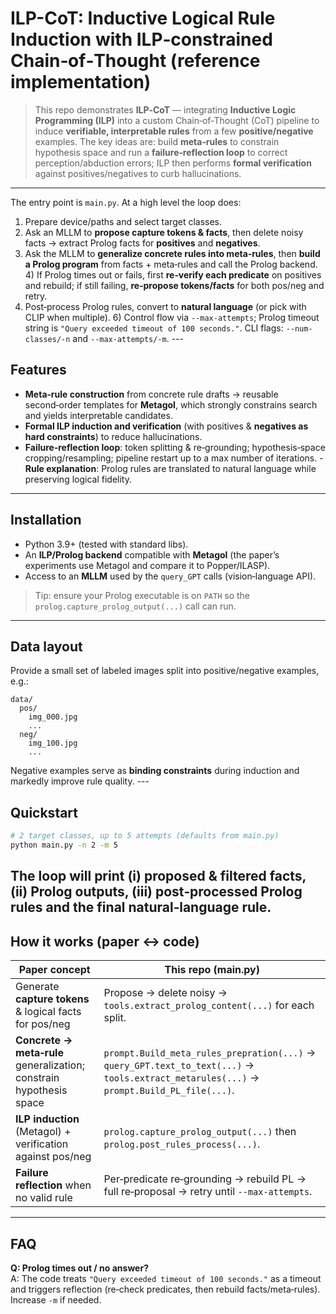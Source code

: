 # ILP-CoT: Inductive Logical Rule Induction with ILP‑constrained Chain‑of‑Thought (reference implementation)

> This repo demonstrates **ILP‑CoT** — integrating **Inductive Logic Programming (ILP)** into a custom Chain‑of‑Thought (CoT) pipeline to induce **verifiable, interpretable rules** from a few **positive/negative** examples. The key ideas are: build **meta‑rules** to constrain hypothesis space and run a **failure‑reflection loop** to correct perception/abduction errors; ILP then performs **formal verification** against positives/negatives to curb hallucinations.
---

The entry point is `main.py`. At a high level the loop does:

1) Prepare device/paths and select target classes.   
2) Ask an MLLM to **propose capture tokens & facts**, then delete noisy facts → extract Prolog facts for **positives** and **negatives**. 
3) Ask the MLLM to **generalize concrete rules into meta‑rules**, then **build a Prolog program** from facts + meta‑rules and call the Prolog backend. 4) If Prolog times out or fails, first **re‑verify each predicate** on positives and rebuild; if still failing, **re‑propose tokens/facts** for both pos/neg and retry. 
5) Post‑process Prolog rules, convert to **natural language** (or pick with CLIP when multiple). 6) Control flow via `--max-attempts`; Prolog timeout string is `"Query exceeded timeout of 100 seconds."`. 
CLI flags: `--num-classes/-n` and `--max-attempts/-m`. ---

## Features

- **Meta‑rule construction** from concrete rule drafts → reusable second‑order templates for **Metagol**, which strongly constrains search and yields interpretable candidates.  
- **Formal ILP induction and verification** (with positives & **negatives as hard constraints**) to reduce hallucinations. 
- **Failure‑reflection loop**: token splitting & re‑grounding; hypothesis‑space cropping/resampling; pipeline restart up to a max number of iterations. - **Rule explanation**: Prolog rules are translated to natural language while preserving logical fidelity. 

---

## Installation

- Python 3.9+ (tested with standard libs).  
- An **ILP/Prolog backend** compatible with **Metagol** (the paper’s experiments use Metagol and compare it to Popper/ILASP). 
- Access to an **MLLM** used by the `query_GPT` calls (vision‑language API).

> Tip: ensure your Prolog executable is on `PATH` so the `prolog.capture_prolog_output(...)` call can run. 

---

## Data layout

Provide a small set of labeled images split into positive/negative examples, e.g.:

```
data/
  pos/
    img_000.jpg
    ...
  neg/
    img_100.jpg
    ...
```

Negative examples serve as **binding constraints** during induction and markedly improve rule quality. ---

## Quickstart

```bash
# 2 target classes, up to 5 attempts (defaults from main.py)
python main.py -n 2 -m 5
```

The loop will print (i) proposed & filtered facts, (ii) Prolog outputs, (iii) post‑processed Prolog rules and the final **natural‑language rule**.  
---

## How it works (paper ↔ code)

| Paper concept | This repo (main.py) |
| --- | --- |
| Generate **capture tokens** & logical facts for pos/neg | Propose → delete noisy → `tools.extract_prolog_content(...)` for each split. 
| **Concrete → meta‑rule** generalization; constrain hypothesis space | `prompt.Build_meta_rules_prepration(...)` → `query_GPT.text_to_text(...)` → `tools.extract_metarules(...)` → `prompt.Build_PL_file(...)`.
| **ILP induction** (Metagol) + verification against pos/neg | `prolog.capture_prolog_output(...)` then `prolog.post_rules_process(...)`. 
| **Failure reflection** when no valid rule | Per‑predicate re‑grounding → rebuild PL → full re‑proposal → retry until `--max-attempts`. | Natural‑language rule(s) | `prompt.rules_to_nl(...)` → MLLM → optional CLIP selection. 

---

## FAQ

**Q: Prolog times out / no answer?**  
A: The code treats `"Query exceeded timeout of 100 seconds."` as a timeout and triggers reflection (re‑check predicates, then rebuild facts/meta‑rules). Increase `-m` if needed.


